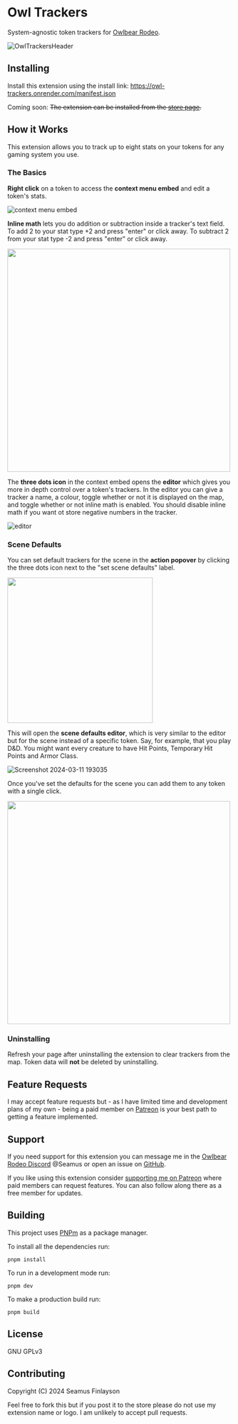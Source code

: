 # Owl Trackers

System-agnostic token trackers for [Owlbear Rodeo](https://www.owlbear.rodeo/).

![OwlTrackersHeader](https://github.com/SeamusFinlayson/owl-trackers/assets/77430559/f09269a8-295e-4dca-af31-3f70c1d1bde0)

## Installing

Install this extension using the install link: https://owl-trackers.onrender.com/manifest.json

Coming soon: ~~The extension can be installed from the [store page](https://extensions.owlbear.rodeo/owl-trackers).~~

## How it Works

This extension allows you to track up to eight stats on your tokens for any gaming system you use.

### The Basics

**Right click** on a token to access the **context menu embed** and edit a token's stats.

![context menu embed](https://github.com/SeamusFinlayson/owl-trackers/assets/77430559/e5a0069d-49e0-469e-b46e-0a275d24ae99)

**Inline math** lets you do addition or subtraction inside a tracker's text field. To add 2 to your stat type +2 and press "enter" or click away. To subtract 2 from your stat type -2 and press "enter" or click away.

<img name="Use Scene Defaults" src="https://github.com/SeamusFinlayson/owl-trackers/assets/77430559/b2798de9-ce51-4381-b1fc-59e6bd5bbeb6" width=500>

The **three dots icon** in the context embed opens the **editor** which gives you more in depth control over a token's trackers. In the editor you can give a tracker a name, a colour, toggle whether or not it is displayed on the map, and toggle whether or not inline math is enabled. You should disable inline math if you want ot store negative numbers in the tracker.

![editor](https://github.com/SeamusFinlayson/owl-trackers/assets/77430559/6229be01-72e5-4af0-b89c-1f6de9b4257d)

### Scene Defaults

You can set default trackers for the scene in the **action popover** by clicking the three dots icon next to the "set scene defaults" label.

<img name="Action Menu" src="https://github.com/SeamusFinlayson/owl-trackers/assets/77430559/16e64c83-4e02-4c8c-a3c9-a05d3140b98f" width=326>

This will open the **scene defaults editor**, which is very similar to the editor but for the scene instead of a specific token. Say, for example, that you play D&D. You might want every creature to have Hit Points, Temporary Hit Points and Armor Class.

![Screenshot 2024-03-11 193035](https://github.com/SeamusFinlayson/owl-trackers/assets/77430559/42de88f5-5981-43e2-b164-4ddc308838b7)

Once you've set the defaults for the scene you can add them to any token with a single click.

<img name="Use Scene Defaults" src="https://github.com/SeamusFinlayson/owl-trackers/assets/77430559/0a13f96d-ecec-4b96-b496-2421dfb4a805" width=500>

### Uninstalling

Refresh your page after uninstalling the extension to clear trackers from the map. Token data will **not** be deleted by uninstalling.

## Feature Requests

I may accept feature requests but - as I have limited time and development plans of my own - being a paid member on [Patreon](https://www.patreon.com/SeamusFinlayson) is your best path to getting a feature implemented.

## Support

If you need support for this extension you can message me in the [Owlbear Rodeo Discord](https://discord.gg/yWSErB6Qaj) @Seamus or open an issue on [GitHub](https://github.com/SeamusFinlayson/owl-trackers).

If you like using this extension consider [supporting me on Patreon](https://www.patreon.com/SeamusFinlayson) where paid members can request features. You can also follow along there as a free member for updates.

## Building

This project uses [PNPm](https://pnpm.io/) as a package manager.

To install all the dependencies run:

`pnpm install`

To run in a development mode run:

`pnpm dev`

To make a production build run:

`pnpm build`

## License

GNU GPLv3

## Contributing

Copyright (C) 2024 Seamus Finlayson

Feel free to fork this but if you post it to the store please do not use my extension name or logo. I am unlikely to accept pull requests.

